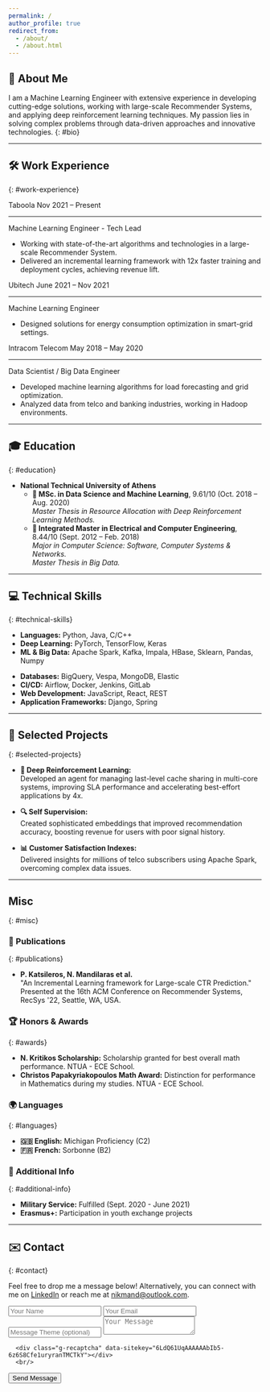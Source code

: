 ```yaml
---
permalink: /
author_profile: true
redirect_from: 
  - /about/
  - /about.html
---
```


## 👋 About Me

I am a Machine Learning Engineer with extensive experience in developing cutting-edge solutions, working with large-scale Recommender Systems, and applying deep reinforcement learning techniques. My passion lies in solving complex problems through data-driven approaches and innovative technologies.
{: #bio}

---

## 🛠️ Work Experience
{: #work-experience}

<div class="timeline-container">
  <!-- Job Position 1 -->
  <div class="timeline-item">
    <div class="timeline-dot"></div>
    <div class="timeline-content">
      <div class="timeline-header">
        <span class="company-name">Taboola</span>
        <span class="timeline-date">Nov 2021 – Present</span>
      </div>
      <hr class="timeline-separator" />
      <p class="job-title">Machine Learning Engineer - Tech Lead</p>
      <ul>
        <li>Working with state-of-the-art algorithms and technologies in a large-scale Recommender System.</li>
        <li>Delivered an incremental learning framework with 12x faster training and deployment cycles, achieving revenue lift.</li>
      </ul>
    </div>
  </div>

  <!-- Job Position 2 -->
  <div class="timeline-item">
    <div class="timeline-dot"></div>
    <div class="timeline-content">
      <div class="timeline-header">
        <span class="company-name">Ubitech</span>
        <span class="timeline-date">June 2021 – Nov 2021</span>
      </div>
      <hr class="timeline-separator" />
      <p class="job-title">Machine Learning Engineer</p>
      <ul>
        <li>Designed solutions for energy consumption optimization in smart-grid settings.</li>
      </ul>
    </div>
  </div>

  <!-- Job Position 3 -->
  <div class="timeline-item">
    <div class="timeline-dot"></div>
    <div class="timeline-content">
      <div class="timeline-header">
        <span class="company-name">Intracom Telecom</span>
        <span class="timeline-date">May 2018 – May 2020</span>
      </div>
      <hr class="timeline-separator" />
      <p class="job-title">Data Scientist / Big Data Engineer</p>
      <ul>
        <li>Developed machine learning algorithms for load forecasting and grid optimization.</li>
        <li>Analyzed data from telco and banking industries, working in Hadoop environments.</li>
      </ul>
    </div>
  </div>
</div>

---

## 🎓 Education
{: #education}

- **National Technical University of Athens** 
  - **📘 MSc. in Data Science and Machine Learning**, 9.61/10 (Oct. 2018 – Aug. 2020)  
    *Master Thesis in Resource Allocation with Deep Reinforcement Learning Methods.*
  - **📗 Integrated Master in Electrical and Computer Engineering**, 8.44/10 (Sept. 2012 – Feb. 2018)  
    *Major in Computer Science: Software, Computer Systems & Networks.*  
    *Master Thesis in Big Data.*

---

## 💻 Technical Skills
{: #technical-skills}

<div class="skills-container">
  <!-- Column 1 -->
  <div class="skills-column">
    <ul>
      <li><strong>Languages:</strong> Python, Java, C/C++</li>
      <li><strong>Deep Learning:</strong> PyTorch, TensorFlow, Keras</li>
      <li><strong>ML & Big Data:</strong> Apache Spark, Kafka, Impala, HBase, Sklearn, Pandas, Numpy</li>
    </ul>
  </div>

  <!-- Column 2 -->
  <div class="skills-column">
    <ul>
      <li><strong>Databases:</strong> BigQuery, Vespa, MongoDB, Elastic</li>
      <li><strong>CI/CD:</strong> Airflow, Docker, Jenkins, GitLab</li>
      <li><strong>Web Development:</strong> JavaScript, React, REST</li>
      <li><strong>Application Frameworks:</strong> Django, Spring</li>
    </ul>
  </div>
</div>

---

## 🚀 Selected Projects
{: #selected-projects}

- **🤖 Deep Reinforcement Learning:**  
  Developed an agent for managing last-level cache sharing in multi-core systems, improving SLA performance and accelerating best-effort applications by 4x.
  
- **🔍 Self Supervision:**  
  Created sophisticated embeddings that improved recommendation accuracy, boosting revenue for users with poor signal history.
  
- **📊 Customer Satisfaction Indexes:**  
  Delivered insights for millions of telco subscribers using Apache Spark, overcoming complex data issues.

---

## Misc
{: #misc}

### 📄 Publications
{: #publications}

- **P. Katsileros, N. Mandilaras et al.**  
  "An Incremental Learning framework for Large-scale CTR Prediction."  
  Presented at the 16th ACM Conference on Recommender Systems, RecSys '22, Seattle, WA, USA.

### 🏆 Honors & Awards
{: #awards}

- **N. Kritikos Scholarship:** Scholarship granted for best overall math performance. NTUA - ECE School.
- **Christos Papakyriakopoulos Math Award:** Distinction for performance in Mathematics during my studies. NTUA - ECE School.

### 🌍 Languages
{: #languages}

- **🇬🇧 English:** Michigan Proficiency (C2)
- **🇫🇷 French:** Sorbonne (B2)

### 📝 Additional Info
{: #additional-info}

- **Military Service:** Fulfilled (Sept. 2020 - June 2021)
- **Erasmus+:** Participation in youth exchange projects

---

## ✉️ Contact
{: #contact}

Feel free to drop me a message below! Alternatively, you can connect with me on [LinkedIn](https://www.linkedin.com/in/nikiforos-mandilaras/) or reach me at [nikmand@outlook.com](mailto:nikmand@outlook.com).

<form action="https://formspree.io/f/mldrqyvq" method="POST" class="contact-form">
  <!-- Name and Email on the same row -->
  <div class="form-row">
    <input type="text" name="name" placeholder="Your Name" required>
    <input type="email" name="email" placeholder="Your Email" required>
  </div>

  <!-- Message Theme -->
  <input type="text" name="subject" placeholder="Message Theme (optional)">

  <!-- Message Text Area -->
  <textarea name="message" placeholder="Your Message" required></textarea>
      <div class="g-recaptcha" data-sitekey="6LdQ61UqAAAAAAbIb5-6z6S8Cfe1uryranTMCTkY"></div>
      <br/>
  <button type="submit">Send Message</button>
</form>
